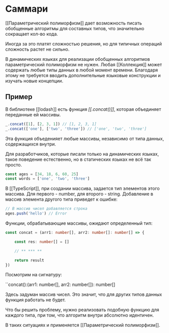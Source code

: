 # Саммари

[[Параметрический полиморфизм]] дает возможность писать обобщенные алгоритмы для составных типов, что значительно сокращает кол-во кода.

Иногда за это платят сложностью решения, но для типичных операций сложность растет не сильно.

В динамических языках для реализации обобщенных алгоритмов параметрический полиморфизм не нужен. Любая [[Коллекция]] может содержать любые типы данных в любой момент времени. Благодаря этому не требуется вводить дополнительные языковые конструкции и изучать новые концепции.

## Пример

В библиотеке [[lodash]] есть функция *[[.concat()]]*, которая объединяет переданные ей массивы.
```js title: js
_.concat([1], [2, 3, 1]) // [1, 2, 3, 1]
_.concat(['one'], ['two', 'three']) // ['one', 'two', 'three']
```
Эта функция объеденияет любые массивы, независимо от типа данных, содержащихся внутри.

Для разработчиков, которые писали только на динамических языках, такое поведение естественно, но в статических языках не всё так просто.
```js
const ages = [34, 18, 6, 60, 25]
const words = ['one', 'two', 'three']
```

В [[TypeScript]], при создании массива, задается тип элементов этого массива. Для первого - number, для второго - string. Добавление в массив элемента другого типа приведет к ошибке:
```js
// В массив чисел добавляется строка
ages.push('hello') // Error
```

Функции, обрабатывающие массивы, ожидают определенный тип:
```ts
const concat = (arr1: number[], arr2: number[]: number[] => {

	const res: number[] = []

	// ** *** **

	return result
})
```
Посмотрим на сигнатуру:

``concat():(arr1: number[], arr2: number[]): number[]

Здесь задуман массив чисел. Это значит, что для других типов данных функция работать не будет.

Что бы решить проблему, нужно реализовать подобную функцию для каждого типа, при том, что алгоритм внутри абсолютно идентичен.

В таких ситуациях и применяется [[Параметрический полиморфизм]].

